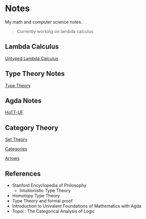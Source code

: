 # Notes
My math and computer science notes.
> Currently working on lambda calculus

## Lambda Calculus
[Untyped Lambda Calculus](./tt/lambda.md)

## Type Theory Notes
[Type Theory](./tt/type_theory.md)

## Agda Notes
[HoTT-UF](./agda/HoTT-UF.lagda.md)

## Category Theory
[Set Theory](/cat/set_theory.md)

[Categories](/cat/cartegories.md)

[Arrows](/cat/arrows.md)

## References
- Stanford Encyclopedia of Philosophy
  - Intuitionistic Type Theory
- Homotopy Type Theory 
- Type Theory and formal proof
-  Introduction to Univalent Foundations of Mathematics with Agda
-  Topoi : The Categorical Analysis of Logic